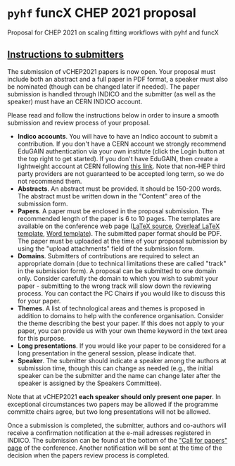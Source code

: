 # `pyhf` funcX  CHEP 2021 proposal

Proposal for CHEP 2021 on scaling fitting workflows with pyhf and funcX

## [Instructions to submitters](https://indico.cern.ch/event/948465/page/21562-instructions-to-submitters)

The submission of vCHEP2021 papers is now open.
Your proposal must include both an abstract and a full paper in PDF format, a speaker must also be nominated (though can be changed later if needed).
The paper submission is handled through INDICO and the submitter (as well as the speaker) must have an CERN INDICO account.

Please read and follow the instructions below in order to insure a smooth submission and review process of your proposal.

* **Indico accounts**. You will have to have an Indico account to submit a contribution.
If you don't have a CERN account we strongly recommend EduGAIN authentication via your own institute (click the Login button at the top right to get started).
If you don't have EduGAIN, then create a lightweight account at CERN following [this link](https://account.cern.ch/account/Externals).
Note that non-HEP third party providers are not guaranteed to be accepted long term, so we do not recommend them.
* **Abstracts**. An abstract must be provided.
It should be 150-200 words.
The abstract must be written down in the "Content" area of the submission form.
* **Papers**. A paper must be enclosed in the proposal submission.
The recommended length of the paper is 6 to 10 pages.
The templates are available on the conference web page ([LaTeX source](https://indico.cern.ch/event/948465/attachments/2153945/3632603/epj-woc-1col-latex.zip), [Overleaf LaTeX template](https://www.overleaf.com/latex/templates/epj-web-of-conferences/ytgqnsbqttpc), [Word template](https://indico.cern.ch/event/948465/attachments/2153945/3632585/woc_1col.doc)).
The submitted paper format should be PDF.
The paper must be uploaded at the time of your proposal submission by using the "upload attachments" field of the submission form.
* **Domains**. Submitters of contributions are required to select an appropriate domain (due to technical limitations these are called "track" in the submission form).
A proposal can be submitted to one domain only.
Consider carefully the domain to which you wish to submit your paper - submitting to the wrong track will slow down the reviewing process.
You can contact the PC Chairs if you would like to discuss this for your paper.
* **Themes**. A list of technological areas and themes is proposed in addition to domains to help with the conference organisation.
Consider the theme describing the best your paper.
If this does not apply to your paper, you can provide us with your own theme keyword in the text area for this purpose.
* **Long presentations**. If you would like your paper to be considered for a long presentation in the general session, please indicate that.
* **Speaker**. The submitter should indicate a speaker among the authors at submission time, though this can change as needed (e.g., the initial speaker can be the submitter and the name can change later after the speaker is assigned by the Speakers Committee).

Note that at vCHEP2021 **each speaker should only present one paper**.
In exceptional circumstances two papers may be allowed if the programme committe chairs agree, but two long presentations will not be allowed.

Once a submission is completed, the submitter, authors and co-authors will receive a confirmation notification at the e-mail adresses registered in INDICO.
The submission can be found at the bottom of the ["Call for papers" page](https://indico.cern.ch/event/948465/abstracts/) of the conference. Another notification will be sent at the time of the decision when the papers review process is completed.
